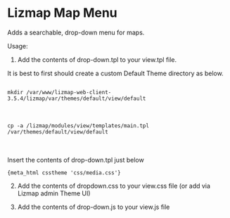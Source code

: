 # Lizmap Map Menu

Adds a searchable, drop-down menu for maps.

Usage:

1. Add the contents of drop-down.tpl to your view.tpl file.  

It is best to first should create a custom Default Theme directory as below.

<code>  
mkdir /var/www/lizmap-web-client-3.5.4/lizmap/var/themes/default/view/default
</code><br/><br/>
<code>
cp -a /lizmap/modules/view/templates/main.tpl /var/themes/default/view/default
</code><br/><br/>

Insert the contents of drop-down.tpl just below<br/>

<code>{meta_html csstheme 'css/media.css'}</code><br/>


2. Add the contents of dropdown.css to your view.css file (or add via Lizmap admin Theme UI)

3. Add the contents of drop-down.js to your view.js file


